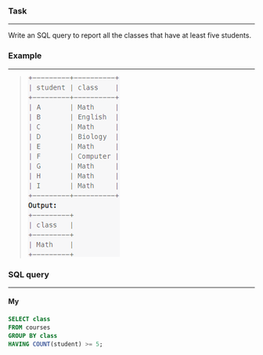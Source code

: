 ### Task

___

Write an SQL query to report all the classes that have at least five students.

### Example

___

> <img src="example.PNG" width="188" height="368">

### SQL query

___

#### My

```sql
SELECT class
FROM courses
GROUP BY class
HAVING COUNT(student) >= 5;
```
